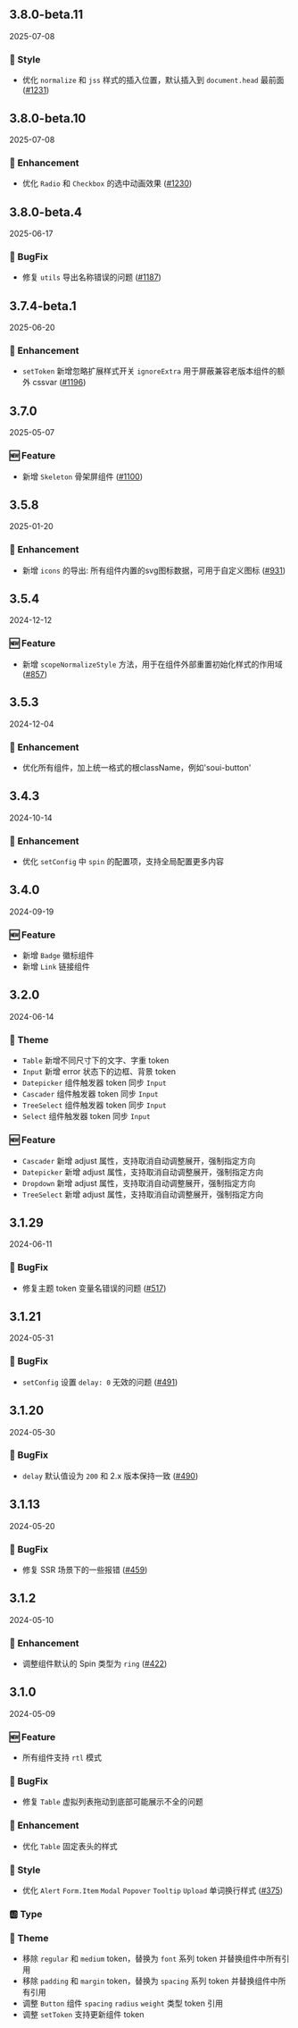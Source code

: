 ## 3.8.0-beta.11
2025-07-08

### 💅 Style
- 优化 `normalize` 和 `jss` 样式的插入位置，默认插入到 `document.head` 最前面 ([#1231](https://github.com/sheinsight/shineout-next/pull/1231))


## 3.8.0-beta.10
2025-07-08

### 💎 Enhancement
- 优化 `Radio` 和 `Checkbox` 的选中动画效果 ([#1230](https://github.com/sheinsight/shineout-next/pull/1230))

## 3.8.0-beta.4
2025-06-17

### 🐞 BugFix
- 修复 `utils` 导出名称错误的问题 ([#1187](https://github.com/sheinsight/shineout-next/pull/1187))


## 3.7.4-beta.1
2025-06-20

### 💎 Enhancement
- `setToken` 新增忽略扩展样式开关 `ignoreExtra` 用于屏蔽兼容老版本组件的额外 cssvar ([#1196](https://github.com/sheinsight/shineout-next/pull/1196))

## 3.7.0
2025-05-07

### 🆕 Feature
- 新增 `Skeleton` 骨架屏组件 ([#1100](https://github.com/sheinsight/shineout-next/pull/1100))

## 3.5.8
2025-01-20

### 💎 Enhancement
- 新增 `icons` 的导出: 所有组件内置的svg图标数据，可用于自定义图标 ([#931](https://github.com/sheinsight/shineout-next/pull/931))

## 3.5.4
2024-12-12

### 🆕 Feature
- 新增 `scopeNormalizeStyle` 方法，用于在组件外部重置初始化样式的作用域 ([#857](https://github.com/sheinsight/shineout-next/pull/857))

## 3.5.3
2024-12-04

### 💎 Enhancement
- 优化所有组件，加上统一格式的根className，例如'soui-button'

## 3.4.3
2024-10-14

### 💎 Enhancement
- 优化 `setConfig` 中 `spin` 的配置项，支持全局配置更多内容

## 3.4.0
2024-09-19

### 🆕 Feature
- 新增 `Badge` 徽标组件
- 新增 `Link` 链接组件

## 3.2.0
2024-06-14
### 🎨 Theme
- `Table` 新增不同尺寸下的文字、字重 token
- `Input` 新增 error 状态下的边框、背景 token
- `Datepicker` 组件触发器 token 同步 `Input`
- `Cascader` 组件触发器 token 同步 `Input`
- `TreeSelect` 组件触发器 token 同步 `Input`
- `Select` 组件触发器 token 同步 `Input`

### 🆕 Feature

- `Cascader` 新增 adjust 属性，支持取消自动调整展开，强制指定方向
- `Datepicker` 新增 adjust 属性，支持取消自动调整展开，强制指定方向
- `Dropdown` 新增 adjust 属性，支持取消自动调整展开，强制指定方向
- `TreeSelect` 新增 adjust 属性，支持取消自动调整展开，强制指定方向

## 3.1.29
2024-06-11
### 🐞 BugFix
- 修复主题 token 变量名错误的问题  ([#517](https://github.com/sheinsight/shineout-next/pull/517))

## 3.1.21
2024-05-31
### 🐞 BugFix
- `setConfig` 设置 `delay: 0` 无效的问题  ([#491](https://github.com/sheinsight/shineout-next/pull/491))

## 3.1.20
2024-05-30
### 🐞 BugFix
- `delay` 默认值设为 `200` 和 2.x 版本保持一致 ([#490](https://github.com/sheinsight/shineout-next/pull/490))

## 3.1.13
2024-05-20
### 🐞 BugFix
- 修复 SSR 场景下的一些报错 ([#459](https://github.com/sheinsight/shineout-next/pull/459))

## 3.1.2
2024-05-10
### 💎 Enhancement
- 调整组件默认的 Spin 类型为 `ring` ([#422](https://github.com/sheinsight/shineout-next/pull/422))

## 3.1.0
2024-05-09

### 🆕 Feature

- 所有组件支持 `rtl` 模式

### 🐞 BugFix

- 修复 `Table` 虚拟列表拖动到底部可能展示不全的问题

### 💎 Enhancement
- 优化 `Table` 固定表头的样式

### 💅 Style

- 优化 `Alert` `Form.Item` `Modal` `Popover` `Tooltip` `Upload` 单词换行样式 ([#375](https://github.com/sheinsight/shineout-next/pull/375))

### 🆎 Type

### 🎨 Theme

- 移除 `regular` 和 `medium` token，替换为 `font` 系列 token 并替换组件中所有引用
- 移除 `padding` 和 `margin` token，替换为 `spacing` 系列 token 并替换组件中所有引用
- 调整 `Button` 组件 `spacing` `radius` `weight` 类型 token 引用
- 调整 `setToken` 支持更新组件 token


